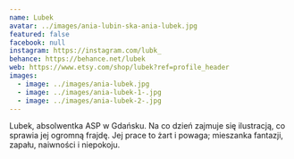 ```yaml
---
name: Lubek
avatar: ../images/ania-lubin-ska-ania-lubek.jpg
featured: false
facebook: null
instagram: https://instagram.com/lubk_
behance: https://behance.net/lubek
web: https://www.etsy.com/shop/lubek?ref=profile_header
images:
  - image: ../images/ania-lubek.jpg
  - image: ../images/ania-lubek-1-.jpg
  - image: ../images/ania-lubek-2-.jpg
---
```

Lubek, absolwentka ASP w Gdańsku. Na co dzień zajmuje się ilustracją, co sprawia jej ogromną frajdę. Jej prace to żart i powaga; mieszanka fantazji, zapału, naiwności i niepokoju.